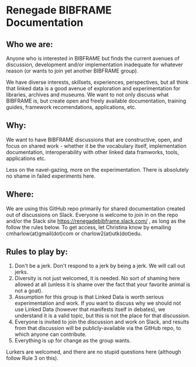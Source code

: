 # Renegade BIBFRAME Documentation

## Who we are:

Anyone who is interested in BIBFRAME but finds the current avenues of discussion, development and/or implementation inadequate for whatever reason (or wants to join yet another BIBFRAME group).

We have diverse interests, skillsets, experiences, perspectives, but all think that linked data is a good avenue of exploration and experimentation for libraries, archives and museums. We want to not only discuss what BIBFRAME is, but create open and freely available documentation, training guides, framework recomendations, applications, etc. 

## Why:

We want to have BIBFRAME discussions that are constructive, open, and focus on shared work - whether it be the vocabulary itself, implementation documentation, interoperability with other linked data framworks, tools, applications etc.

Less on the navel-gazing, more on the experimentation. There is absolutely no shame in failed experiments here.

## Where:

We are using this GitHub repo primarily for shared documentation created out of discussions on Slack. Everyone is welcome to join in on the repo and/or the Slack site https://renegadebibframe.slack.com/ , as long as the follow the rules below. To get access, let Christina know by emailing cmharlow(at)gmail(dot)com or charlow2(at)utk(dot)edu.

## Rules to play by:

1. Don't be a jerk. Don't respond to a jerk by being a jerk. We will call out jerks.
2. Diversity is not just welcomed, it is needed. No sort of shaming here allowed at all (unless it is shame over the fact that your favorite animal is not a goat).
3. Assumption for this group is that Linked Data is worth serious experimentation and work. If you want to discuss why we should not use Linked Data (however that manifests itself in debates), we understand it is a valid topic, but this is not the place for that discussion.
4. Everyone is invited to join the discussion and work on Slack, and results from that discussion will be publicly-available via the GitHub repo, to which anyone can contribute.
5. Everything is up for change as the group wants. 

Lurkers are welcomed, and there are no stupid questions here (although follow Rule 3 on this).
